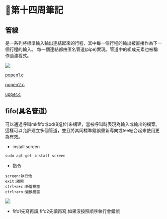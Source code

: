 # 📖第十四周筆記

## 管線

是一系列將標準輸入輸出連結起來的行程，其中每一個行程的輸出被直接作為下一個行程的輸入。 每一個連結都由匿名管道(pipe)實現。管道中的組成元素也被稱作過濾程式。

![](https://nohano1l.github.io/sp109b/note/week14/picture/1.png)

[popen1.c](https://github.com/nohano1l/sp109b/blob/main/note/week14/popen1.c)

[popen2.c](https://github.com/nohano1l/sp109b/blob/main/note/week14/popen2.c)

[upper.c](https://github.com/nohano1l/sp109b/blob/main/note/week14/upper.c)

## fifo(具名管道)

可以通過呼叫mkfifo或od(8進位)來構建，當被呼叫時表現為輸入或輸出的檔案。這樣可以允許建立多個管道，並且將其同標準錯誤重新導向或tee結合起來使用更為有效。 

* install screen

```
sudo apt-get install screen
```

* 指令

```
screen:執行他
exit:離開
ctrl+a+c:新增視窗
ctrl+a+n:變換視窗
```

![](https://nohano1l.github.io/sp109b/note/week14/picture/2.png)

* fifo1先寫再讀,fifo2先讀再寫,如果沒按照順序執行會錯誤